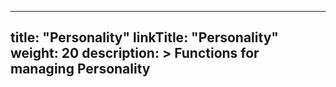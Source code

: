 
---
title: "Personality"
linkTitle: "Personality"
weight: 20
description: >
  Functions for managing Personality
---
